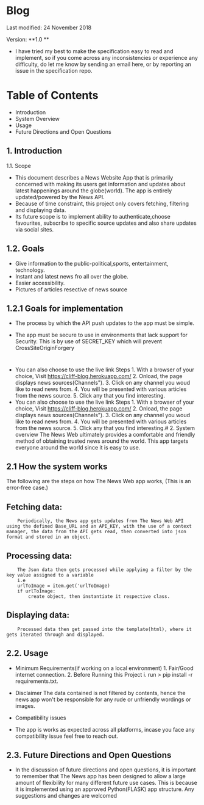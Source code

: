 # Blog

Last modified: 24 November 2018

Version: **1.0 **

* I have tried my best to make the specification easy to read and implement, so if you come across any inconsistencies or experience any difficulty, do let me know by sending an email here, or by reporting an issue in the specification repo.

# Table of Contents

* Introduction
* System Overview
* Usage
* Future Directions and Open Questions
## 1. Introduction
1.1. Scope

* This document describes a News Website App that is primarily concerned with making its users get information and updates about latest happenings around the globe(world). The app is entirely updated/powered by the News API.
* Because of time constraint, this project only covers fetching, filtering and displaying data.
* Its future scope is to implement ability to authenticate,choose favourites, subscribe to specific source  updates and also share updates via social sites.

## 1.2. Goals

* Give information to the public-political,sports, entertainment, technology.
* Instant and latest news fro all over the globe.
* Easier accessibility.
* Pictures of articles resective of news source

## 1.2.1 Goals for implementation

+  The process by which the API push updates to the app must be simple.

+ The app must be secure to use in environments that lack support for Security. This is by use of SECRET_KEY which will prevent CrossSiteOriginForgery
#
* You can also choose to use the live link Steps 1. With a browser of your choice, Visit https://cliff-blog.herokuapp.com/ 2. Onload, the page displays news sources(Channels"). 3. Click on any channel you woud like to read news from. 4. You will be presented with various articles from the news source. 5. Click any that you find interesting.
* You can also choose to use the live link Steps 1. With a browser of your choice, Visit https://cliff-blog.herokuapp.com/ 2. Onload, the page displays news sources(Channels"). 3. Click on any channel you woud like to read news from. 4. You will be presented with various articles from the news source. 5. Click any that you find interesting.# 2. System overview
The News Web ultimately provides a comfortable and friendly method of obtaining trusted news around the world. This app targets everyone around the world since it is easy to use.

## 2.1 How the system works
The following are the steps on how The News Web app works, (This is an error-free case.)

   ## Fetching data:
        Periodically, the News app gets updates from The News Web API using the defined Base_URL and an API_KEY, with the use of a context manager, the data from the API gets read, then converted into json format and stored in an object.

  ## Processing data:
        The Json data then gets processed while applying a filter by the key value assigned to a variable
        i.e
        urlToImage = item.get('urlToImage)
        if urlToImage:
            create object, then instantiate it respective class.
  ## Displaying data:
        Processed data then get passed into the template(html), where it gets iterated through and displayed.
## 2.2. Usage

* Minimum Requirements(if working on a local environment) 1. Fair/Good internet connection. 2. Before Running this Project i. run > pip install -r requirements.txt.

* Disclaimer The data contained is not filtered by contents, hence the news app won't be responsible for any rude or unfriendly wordings or images.

* Compatibility issues

* The app is works as expected across all platforms, incase you face any compatibility issue feel free to reach out.

## 2.3. Future Directions and Open Questions

* In the discussion of future directions and open questions, it is important to remember that The News app has   been designed to allow a large amount of flexibility for many different future use cases. This is because it is implemented using an approved Python(FLASK) app structure. Any suggestions and changes are welcomed